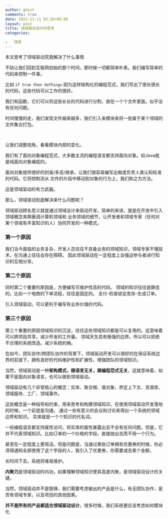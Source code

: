 ```yaml
---
author: ghost
comments: true
date: 2021-11-11 05:26+00:00
layout: post
title: 领域驱动设计的思考
categories:

-   随笔
---
```


>
本文思考了领域驱动究竟解决了什么事情

不妨让我们回到互联网初始的那个时间，那时候一切都简单朴素。我们编写简单的代码来控制一件事。  
  
比如 `if true then doThings`
因为这样结构化的编程范式，我们写出了很长很长的代码，这些代码可以工作的很好。

我们有函数，它们可以将这些长长的代码进行分割，放在一个个文件里面。似乎没有任何问题。

时间慢慢的走，我们发现文件越来越多，我们引入来模块来将一些属于某个领域的文件集合打包。

<br/>

让我们调整视角，看看模块内部的变化。

我们有了面向对象编程范式，大多数主流的编程语言都支持面向对象。如Java就是纯面向对象编程的。

面向对象提供很好的封装/多态/继承，让我们很容易编写出极度负责人类认知标准的代码。它将控制流从
文件的片段中移动到对象的行为上，我们称之为方法。

这是领域驱动的有力武器。

那么，领域驱动到底解决来什么问题呢？

领域驱动顾名思义就是通过领域设计来驱动开发，简单的来讲，就是在开发中引入领域概念来屏蔽调计算机领域和
业务领域的细节，让开发者和领域专家（任何对某个领域有丰富知识的人）协同开发的一种模式。

### 第一个原因
我们当今面临的业务复杂，开发人员往往不具备业务的领域知识，领域专家不懂技术，在沟通上往往会存在障碍。
因此领域驱动在一定程度上会强迫参与者进行知识的互相分享。

### 第二个原因
同时第二个重要的原因是，方便编写可维护性高的代码。 领域的知识往往是静态的。比如一个电商的下单流程，往往是固定的。
支付-检查锁定库存-生成订单。

引入领域驱动，可以更利于编写有业务价值的代码。

### 第三个原因
第三个重要的原因领域知识的沉淀，往往这些领域知识都是可以复用的。这意味着可以跨项目共享，减少开发的工作量。
领域天生具有极强的边界。所以可以拒绝不合理的系统改造。减少系统的熵。

在如今，团队协作/跨团队协作的背景下，领域驱动开发可以很好的在保证系统边界的前提下，拥有良好的代码维护性和扩展性，增强团队的领域知识。

当然，领域驱动是一种**架构模式，跟语言无关，跟编程范式无关**，这就意味着，如果不是面向对象语言，也可以做到领域驱动。

领域驱动有几个非常核心的概念：实体、聚合根、值对象、界定上下文、资源库、领域服务、工厂、领域事件。

这些概念是一种指导和约束，用来思考和构建领域知识。在使用领域驱动开发落地的时候，一个前提是沟通。
通过一些有意义的会议和讨论来得出一个系统的领域边界和知识。 实体就是一个个知识的代名词。

一些编程语言都支持属性访问，将实体的属性暴露出去不会有任何问题，但是，它并不代表领域知识。比如订单的一个价格的字段，直接抛出去而不用一个行为。

甚至在一定程度上更简洁。但是问题是，当通过某些订单拥有优惠券的时候，你必须得通知全部使用了这个字段的人，我引入了优惠券，你需要减去某个金额，

长时间下去，系统将难易维护。

**内聚力**是领域驱动的内功，如果理解领域知识使其高度内聚，是领域驱动设计的关键。

当然，领域驱动并不是银弹，我们需要考虑输出的产品是什么，有无团队协作，是否有领域专家，以及项目的其他因素。

**并不是所有的产品都适合领域驱动设计**。很多时候，我们系统更应该考虑如何模块化